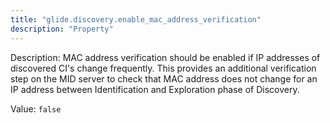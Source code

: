 ```yaml
---
title: "glide.discovery.enable_mac_address_verification"
description: "Property"
---
```


Description: MAC address verification should be enabled if IP addresses of discovered CI's change frequently.  This provides an additional verification step on the MID server to check that MAC address does not change for an IP address between Identification and Exploration phase of Discovery.

Value: `false`